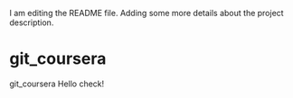 I am editing the README file. Adding some more details about the project description.
# git_coursera
git_coursera
Hello check!

